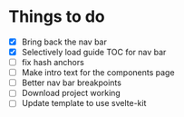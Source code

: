 Things to do
===

- [x] Bring back the nav bar
- [x] Selectively load guide TOC for nav bar
- [ ] fix hash anchors
- [ ] Make intro text for the components page
- [ ] Better nav bar breakpoints
- [ ] Download project working
- [ ] Update template to use svelte-kit
